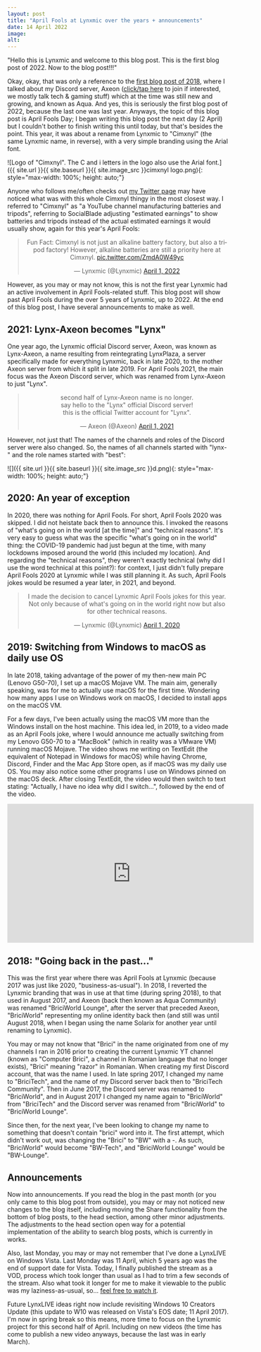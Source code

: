 ```yaml
---
layout: post
title: "April Fools at Lynxmic over the years + announcements"
date: 14 April 2022
image:
alt:
---
```

"Hello this is Lynxmic and welcome to this blog post. This is the first blog post of 2022. Now to the blog post!!!"

Okay, okay, that was only a reference to the [first blog post of 2018][1], where I talked about my Discord server, Axeon ([click/tap here][2] to join if interested, we mostly talk tech & gaming stuff) which at the time was still new and growing, and known as Aqua. And yes, this is seriously the first blog post of 2022, because the last one was last year. Anyways, the topic of this blog post is April Fools Day; I began writing this blog post the next day (2 April) but I couldn't bother to finish writing this until today, but that's besides the point. This year, it was about a rename from Lynxmic to "Cimxnyl" (the same Lynxmic name, in reverse), with a very simple branding using the Arial font.

![Logo of "Cimxnyl". The C and i letters in the logo also use the Arial font.]({{ site.url }}{{ site.baseurl }}{{ site.image_src }}cimxnyl logo.png){: style="max-width: 100%; height: auto;"}

Anyone who follows me/often checks out [my Twitter page][3] may have noticed what was with this whole Cimxnyl thingy in the most closest way. I referred to "Cimxnyl" as "a YouTube channel manufacturing batteries and tripods", referring to SocialBlade adjusting "estimated earnings" to show batteries and tripods instead of the actual estimated earnings it would usually show, again for this year's April Fools:

<center><blockquote class="twitter-tweet" data-dnt="true" data-theme="dark"><p lang="en" dir="ltr">Fun Fact: Cimxnyl is not just an alkaline battery factory, but also a tripod factory! However, alkaline batteries are still a priority here at Cimxnyl. <a href="https://t.co/ZmdA0W49yc">pic.twitter.com/ZmdA0W49yc</a></p>&mdash; Lynxmic (@Lynxmic) <a href="https://twitter.com/Lynxmic/status/1509861931028566046?ref_src=twsrc%5Etfw">April 1, 2022</a></blockquote> <script async src="https://platform.twitter.com/widgets.js" charset="utf-8"></script></center>

However, as you may or may not know, this is not the first year Lynxmic had an active involvement in April Fools-related stuff. This blog post will show past April Fools during the over 5 years of Lynxmic, up to 2022. At the end of this blog post, I have several announcements to make as well.

## 2021: Lynx-Axeon becomes "Lynx"
One year ago, the Lynxmic official Discord server, Axeon, was known as Lynx-Axeon, a name resulting from reintegrating LynxPlaza, a server specifically made for everything Lynxmic, back in late 2020, to the mother Axeon server from which it split in late 2019. For April Fools 2021, the main focus was the Axeon Discord server, which was renamed from Lynx-Axeon to just "Lynx".

<center><blockquote class="twitter-tweet" data-dnt="true" data-theme="dark"><p lang="en" dir="ltr">second half of Lynx-Axeon name is no longer.<br>say hello to the &quot;Lynx&quot; official Discord server!<br>this is the official Twitter account for &quot;Lynx&quot;.</p>&mdash; Axeon (@Axeon) <a href="https://twitter.com/Axeon/status/1377594113864896512?ref_src=twsrc%5Etfw">April 1, 2021</a></blockquote> <script async src="https://platform.twitter.com/widgets.js" charset="utf-8"></script></center>

However, not just that! The names of the channels and roles of the Discord server were also changed. So, the names of all channels started with "lynx-" and the role names started with "best":

![]({{ site.url }}{{ site.baseurl }}{{ site.image_src }}d.png){: style="max-width: 100%; height: auto;"}

## 2020: An year of exception
In 2020, there was nothing for April Fools. For short, April Fools 2020 was skipped. I did not heistate back then to announce this. I invoked the reasons of "what's going on in the world [at the time]" and "technical reasons". It's very easy to guess what was the specific "what's going on in the world" thing: the COVID-19 pandemic had just begun at the time, with many lockdowns imposed around the world (this included my location). And regarding the "technical reasons", they weren't exactly technical (why did I use the word technical at this point?): for context, I just didn't fully prepare April Fools 2020 at Lynxmic while I was still planning it. As such, April Fools jokes would be resumed a year later, in 2021, and beyond.

<center><blockquote class="twitter-tweet" data-dnt="true" data-theme="dark"><p lang="en" dir="ltr">I made the decision to cancel Lynxmic April Fools jokes for this year. Not only because of what&#39;s going on in the world right now but also for other technical reasons.</p>&mdash; Lynxmic (@Lynxmic) <a href="https://twitter.com/Lynxmic/status/1245144359831396352?ref_src=twsrc%5Etfw">April 1, 2020</a></blockquote> <script async src="https://platform.twitter.com/widgets.js" charset="utf-8"></script></center>

## 2019: Switching from Windows to macOS as daily use OS
In late 2018, taking advantage of the power of my then-new main PC (Lenovo G50-70), I set up a macOS Mojave VM. The main aim, generally speaking, was for me to actually use macOS for the first time. Wondering how many apps I use on Windows work on macOS, I decided to install apps on the macOS VM.

For a few days, I've been actually using the macOS VM more than the Windows install on the host machine. This idea led, in 2019, to a video made as an April Fools joke, where I would announce me actually switching from my Lenovo G50-70 to a "MacBook" (which in reality was a VMware VM) running macOS Mojave. The video shows me writing on TextEdit (the equivalent of Notepad in Windows for macOS) while having Chrome, Discord, Finder and the Mac App Store open, as if macOS was my daily use OS. You may also notice some other programs I use on Windows pinned on the macOS deck. After closing TextEdit, the video would then switch to text stating: "Actually, I have no idea why did I switch...", followed by the end of the video.

<center><iframe width="560" height="315" src="https://www.youtube.com/embed/uZNr4rGVR5s" title="YouTube video player" frameborder="0" allow="accelerometer; autoplay; clipboard-write; encrypted-media; gyroscope; picture-in-picture" allowfullscreen></iframe></center>

## 2018: "Going back in the past..."
This was the first year where there was April Fools at Lynxmic (because 2017 was just like 2020, "business-as-usual"). In 2018, I reverted the Lynxmic branding that was in use at that time (during spring 2018), to that used in August 2017, and Axeon (back then known as Aqua Community) was renamed "BriciWorld Lounge", after the server that preceded Axeon, "BriciWorld" representing my online identity back then (and still was until August 2018, when I began using the name Solarix for another year until renaming to Lynxmic).

You may or may not know that "Brici" in the name originated from one of my channels I ran in 2016 prior to creating the current Lynxmic YT channel (known as "Computer Brici", a channel in Romanian language that no longer exists), "Brici" meaning "razor" in Romanian. When creating my first Discord account, that was the name I used. In late spring 2017, I changed my name to "BriciTech", and the name of my Discord server back then to "BriciTech Community". Then in June 2017, the Discord server was renamed to "BriciWorld", and in August 2017 I changed my name again to "BriciWorld" from "BriciTech" and the Discord server was renamed from "BriciWorld" to "BriciWorld Lounge".

Since then, for the next year, I've been looking to change my name to something that doesn't contain "brici" word into it. The first attempt, which didn't work out, was changing the "Brici" to "BW" with a -. As such, "BriciWorld" would become "BW-Tech", and "BriciWorld Lounge" would be "BW-Lounge".

## Announcements
Now into announcements. If you read the blog in the past month (or you only came to this blog post from outside), you may or may not noticed new changes to the blog itself, including moving the Share functionality from the bottom of blog posts, to the head section, among other minor adjustments. The adjustments to the head section open way for a potential implementation of the ability to search blog posts, which is currently in works.

Also, last Monday, you may or may not remember that I've done a LynxLIVE on Windows Vista. Last Monday was 11 April, which 5 years ago was the end of support date for Vista. Today, I finally published the stream as a VOD, process which took longer than usual as I had to trim a few seconds of the stream. Also what took it longer for me to make it viewable to the public was my laziness-as-usual, so... [feel free to watch it][5].

Future LynxLIVE ideas right now include revisiting Windows 10 Creators Update (this update to W10 was released on Vista's EOS date; 11 April 2017). I'm now in spring break so this means, more time to focus on the Lynxmic project for this second half of April. Including on new videos (the time has come to publish a new video anyways, because the last was in early March).

[1]: https://lynxmic.github.io/2018/01/19/the-aqua-community-discord-server.html
[2]: https://discord.io/Lynxmic
[3]: https://twitter.com/Lynxmic
[4]: https://lynxmic.github.io/2021/12/31/wrapping-up-2021.html
[5]: https://youtu.be/198f_Afs91k
